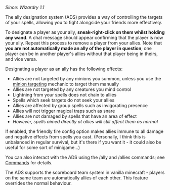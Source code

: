 _Since: Wizardry 1.1_

The ally designation system (ADS) provides a way of controlling the targets of your spells, allowing you to fight alongside your friends more effectively.

To designate a player as your ally, **sneak-right-click on them whilst holding any wand**. A chat message should appear confirming that the player is now your ally. Repeat this process to remove a player from your allies. Note that **you are not automatically made an ally of the player in question**; one player can be in another player's allies without that player being in theirs, and vice versa.

Designating a player as an ally has the following effects:

* Allies are not targeted by any minions you summon, unless you use the [minion targeting](https://github.com/Electroblob77/Wizardry/wiki/Minion-Targeting) mechanic to target them manually
* Allies are not targeted by any creatures you mind control
* Lightning from your spells does not chain to allies
* Spells which seek targets do not seek your allies
* Allies are affected by group spells such as invigorating presence
* Allies will not trigger magical traps such as snare
* Allies are not damaged by spells that have an area of effect
* _However, spells aimed directly at allies will still affect them as normal_

If enabled, the friendly fire config option makes allies immune to all damage and negative effects from spells you cast. (Personally, I think this is unbalanced in regular survival, but it's there if you want it - it could also be useful for some sort of minigame...)

You can also interact with the ADS using the /ally and /allies commands; see [Commands](https://github.com/Electroblob77/Wizardry/wiki/Commands) for details.

The ADS supports the scoreboard team system in vanilla minecraft - players on the same team are automatically allies of each other. This feature overrides the normal behaviour.